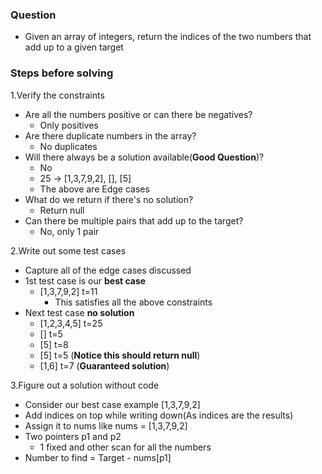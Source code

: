 ### Question

* Given an array of integers, return the indices of the two numbers that add up to a given target

### Steps before solving

1.Verify the constraints
  * Are all the numbers positive or can there be negatives?
    * Only positives
  * Are there duplicate numbers in the array?
    * No duplicates
  * Will there always be a solution available(**Good Question**)?
    * No
    * 25 -> [1,3,7,9,2], [], [5]
    * The above are Edge cases
  * What do we return if there's no solution?
    * Return null
  * Can there be multiple pairs that add up to the target?
    * No, only 1 pair

2.Write out some test cases
  * Capture all of the edge cases discussed
  * 1st test case is our **best case**
    * [1,3,7,9,2] t=11
      * This satisfies all the above constraints
  * Next test case **no solution**
    * [1,2,3,4,5] t=25
    * [] t=5
    * [5] t=8
    * [5] t=5 (**Notice this should return null**)
    * [1,6] t=7 (**Guaranteed solution**)

3.Figure out a solution without code
  * Consider our best case example [1,3,7,9,2]
  * Add indices on top while writing down(As indices are the results)
  * Assign it to nums like nums = [1,3,7,9,2]
  * Two pointers p1 and p2
    * 1 fixed and other scan for all the numbers
  * Number to find = Target - nums[p1]